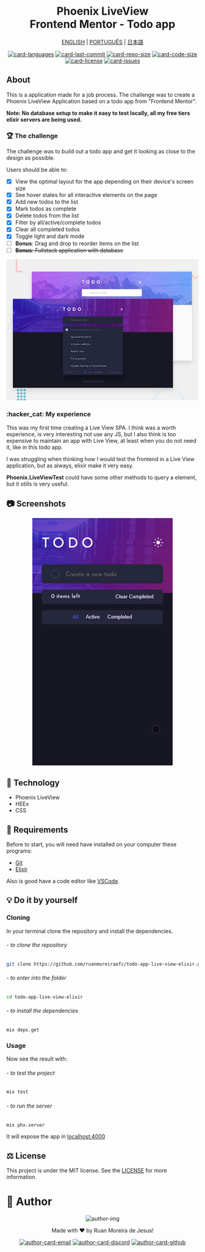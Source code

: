 <h1 align="center">
Phoenix LiveView
<br/>
Frontend Mentor - Todo app
</h1>

<div align="center">

[ENGLISH][lang-en]
|
[PORTUGUÊS][lang-pt]
|
[日本語][lang-jp]

</div>

<div align="center">

[![card-languages]][btn-null]
[![card-last-commit]][btn-null]
[![card-repo-size]][btn-goto-clone]
[![card-code-size]][btn-null]
[![card-license]][btn-goto-license]
[![card-issues]][btn-goto-issues]

</div>

## About

This is a application made for a job process. The challenge was to create a
Phoenix LiveView Application based on a todo app from "Frontend Mentor".

**Note: No database setup to make it easy to test locally, all my free tiers
elixir servers are being used.**

### :trophy: The challenge

The challenge was to build out a todo app and get it looking as close to
the design as possible.

Users should be able to:

- [x] View the optimal layout for the app depending on their device's screen size
- [x] See hover states for all interactive elements on the page
- [x] Add new todos to the list
- [x] Mark todos as complete
- [x] Delete todos from the list
- [x] Filter by all/active/complete todos
- [x] Clear all completed todos
- [x] Toggle light and dark mode
- [ ] **Bonus**: Drag and drop to reorder items on the list
- [ ] ~~**Bonus**: Fullstack application with database~~

![Design preview for the Todo app coding challenge][design-path]

### :hacker_cat: My experience

This was my first time creating a Live View SPA. I think was a worth
experience, is very interesting not use any JS, but I also think is too
expensive to maintain an app with Live View, at least when you do not need
it, like in this todo app.

I was struggling when thinking how I would test the frontend in a Live View
application, but as always, elixir make it very easy.

**Phoenix.LiveViewTest** could have some other methods to query a element,
but it stills is very useful.

## :camera: Screenshots

<div align="center">

![my-result]

</div>

## :triangular_ruler: Technology

- Phoenix LiveView
- HEEx
- CSS

## :electric_plug: Requirements <span id="id-clone"/>

Before to start, you will need have installed on your computer these programs:

- [Git][btn-git]
- [Elixir][btn-elixir]

Also is good have a code editor like [VSCode][btn-vscode].

## :bulb: Do it by yourself

### Cloning

In your terminal clone the repository and install the dependencies.

###### - to clone the repository

```bash
git clone https://github.com/ruanmoreiraofc/todo-app-live-view-elixir.git
```

###### - to enter into the folder

```bash
cd todo-app-live-view-elixir
```

###### - to install the dependencies

```bash
mix deps.get
```

### Usage

Now see the result with:

###### - to test the project

```bash
mix test
```

###### - to run the server

```bash
mix phx.server
```

It will expose the app in [localhost:4000][btn-localhost]

## :balance_scale: License <span id="id-license"/>

This project is under the MIT license. See the [LICENSE][btn-license] for more information.

# :boy: Author <span id="id-author"/>

<div align="center">

  <p>
    <img
      alt="author-img"
      title="Ruan Moreira de Jesus"
      width="100"
      src="https://github.com/ruanmoreiraofc.png">
  </p>

  <!-- ![author-img] does not work with Github's default profile image -->

Made with :heart: by Ruan Moreira de Jesus!

[![author-card-email]][author-btn-email]
[![author-card-discord]][author-btn-discord]
[![author-card-github]][author-btn-github]

</div>

<!--
  ***---- VARIABLES ----***
-->

[btn-null]: #

<!-- *** AUTHOR *** -->

[author-img]: https://github.com/ruanmoreiraofc.png?size=100 "Ruan Moreira de Jesus"
[author-card-email]: https://img.shields.io/badge/Email--$?style=social&logo=microsoft-outlook
[author-card-discord]: https://img.shields.io/badge/Discord--$?style=social&logo=discord
[author-card-github]: https://img.shields.io/github/followers/ruanmoreiraofc?style=social
[author-btn-email]: mailto:ruanmoreiraofc@hotmail.com "Get in touch!"
[author-btn-discord]: #RuanMoreiraOfc#7904 "RuanMoreiraOfc#7904"
[author-btn-github]: https://github.com/ruanmoreiraofc "Github Profile"

<!-- *** LANGUAGES README *** -->

[lang-en]: #
[lang-pt]: #
[lang-jp]: #

<!-- *** INFO CARDS *** -->

[card-languages]: https://img.shields.io/github/languages/count/ruanmoreiraofc/todo-app-live-view-elixir?style=for-the-badge&label=Languages
[card-last-commit]: https://img.shields.io/github/last-commit/ruanmoreiraofc/todo-app-live-view-elixir?style=for-the-badge&label=Last%20Commit
[card-repo-size]: https://img.shields.io/github/repo-size/ruanmoreiraofc/todo-app-live-view-elixir?style=for-the-badge&label=Repo%20Size
[card-code-size]: https://img.shields.io/github/languages/code-size/ruanmoreiraofc/todo-app-live-view-elixir?style=for-the-badge&label=Code%20Size
[card-license]: https://img.shields.io/github/license/ruanmoreiraofc/todo-app-live-view-elixir?style=for-the-badge&label=License
[card-issues]: https://img.shields.io/github/issues/ruanmoreiraofc/todo-app-live-view-elixir?style=for-the-badge

<!-- *** MAIN BUTTONS *** -->

[btn-git]: https://git-scm.com
[btn-elixir]: https://elixir-lang.org/install.html
[btn-vscode]: https://code.visualstudio.com
[btn-license]: LICENSE

<!-- CARDS -->

[btn-goto-clone]: #id-clone
[btn-goto-license]: #id-license
[btn-goto-issues]: https://github.com/ruanmoreiraofc/todo-app-live-view-elixir/issues?q=is%3Aopen

<!-- SCREENSHOTS -->

[design-path]: ./assets/design/desktop-preview.jpg
[my-result]: ./assets/design/my-result.gif

<!-- DO IT BY YOURSELF -->

[btn-localhost]: http://localhost:4000
